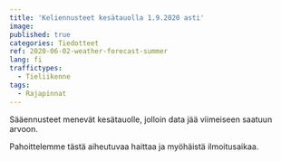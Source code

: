 ```yaml
---
title: 'Keliennusteet kesätauolla 1.9.2020 asti'
image:
published: true
categories: Tiedotteet
ref: 2020-06-02-weather-forecast-summer
lang: fi
traffictypes:
  - Tieliikenne
tags:
  - Rajapinnat
---
```


Sääennusteet menevät kesätauolle, jolloin data jää viimeiseen saatuun arvoon.

Pahoittelemme tästä aiheutuvaa haittaa ja myöhäistä ilmoitusaikaa.
